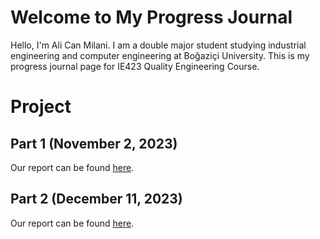# Welcome to My Progress Journal

Hello, I'm Ali Can Milani. I am a double major student studying industrial engineering and computer engineering at Boğaziçi University. This is my progress journal page for IE423 Quality Engineering Course.

# Project

## Part 1 (November 2, 2023)

Our report can be found [here](Project_Part1/ie423_project_part1.html).

## Part 2 (December 11, 2023)

Our report can be found [here](Project_Part2/ie423_project_part2.html).

